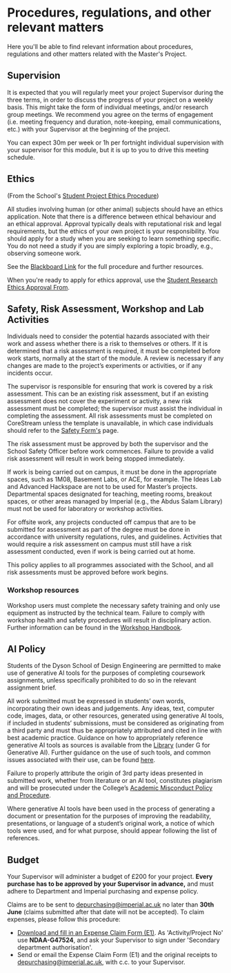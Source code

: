 # Procedures, regulations, and other relevant matters
<style>@import url("../handbook.css");</style>

Here you'll be able to find relevant information about procedures, regulations and other matters related with the Master's Project.

## Supervision
It is expected that you will regularly meet your project Supervisor during the three terms, in order to discuss the progress of your project on a weekly basis.
This might take the form of individual meetings, and/or research group meetings.
We recommend you agree on the terms of engagement (i.e. meeting frequency and duration, note-keeping, email communications, etc.) with your Supervisor at the beginning of the project.

You can expect 30m per week or 1h per fortnight individual supervision with your supervisor for this module, but it is up to you to drive this meeting schedule.

## Ethics
(From the School's [Student Project Ethics Procedure](https://bb.imperial.ac.uk/webapps/blackboard/content/listContentEditable.jsp?content_id=_904568_1&course_id=_7973_1&mode=reset))

All studies involving human (or other animal) subjects should have an ethics application.
Note that there is a difference between ethical behaviour and an ethical approval.
Approval typically deals with reputational risk and legal requirements,
but the ethics of your own project is your responsibility.
You should apply for a study when you are seeking to learn something specific.
You do not need a study if you are simply exploring a topic broadly, e.g., observing someone work.

See the
[Blackboard Link](https://bb.imperial.ac.uk/webapps/blackboard/content/listContentEditable.jsp?content_id=_904568_1&course_id=_7973_1&mode=reset)
for the full procedure and further resources.

When you're ready to apply for ethics approval, use the
[Student Research Ethics Approval From](https://imperiallondon.sharepoint.com/sites/foe/designeng/EthicsApproval/SitePages/Home.aspx).

## Safety, Risk Assessment, Workshop and Lab Activities
Individuals need to consider the potential hazards associated with their work and assess whether there is a risk to themselves or others.
If it is determined that a risk assessment is required,
it must be completed before work starts,
normally at the start of the module.
A review is necessary if any changes are made to the project’s experiments or activities,
or if any incidents occur.

The supervisor is responsible for ensuring that work is covered by a risk assessment.
This can be an existing risk assessment, but if an existing assessment does not cover the experiment or activity,
a new risk assessment must be completed; the supervisor must assist the individual in completing the assessment. All risk assessments must be completed on CoreStream unless the template is unavailable,
in which case individuals should refer to the
[Safety Form's](https://www.imperial.ac.uk/admin-services/safety/forms/) page.

The risk assessment must be approved by both the supervisor and the School Safety Officer before work commences.
Failure to provide a valid risk assessment will result in work being stopped immediately.

If work is being carried out on campus, it must be done in the appropriate spaces,
such as 1M08, Basement Labs, or ACE, for example.
The Ideas Lab and Advanced Hackspace are not to be used for Master’s projects.
Departmental spaces designated for teaching, meeting rooms, breakout spaces,
or other areas managed by Imperial (e.g., the Abdus Salam Library)
must not be used for laboratory or workshop activities.

For offsite work, any projects conducted off campus that are to be submitted for assessment as part of the degree must be done in accordance with university regulations, rules, and guidelines.
Activities that would require a risk assessment on campus must still have a risk assessment conducted, even if work is being carried out at home.

This policy applies to all programmes associated with the School, and all risk assessments must be approved before work begins.

### Workshop resources
Workshop users must complete the necessary safety training and only use equipment as instructed by the technical team.
Failure to comply with workshop health and safety procedures will result in disciplinary action.
Further information can be found in the
[Workshop Handbook](https://imperiallondon.sharepoint.com/sites/foe/designeng/Safety/_layouts/15/guestaccess.aspx?e=nCOuWM&share=EaEU7BwhLNNOijR_d1hi5QcBlWbYVYij1wJiQdcA8cUvGg).

## AI Policy
Students of the Dyson School of Design Engineering are permitted to make use of generative AI tools for the purposes of completing coursework assignments,
unless specifically prohibited to do so in the relevant assignment brief.

All work submitted must be expressed in students’ own words, incorporating their own ideas and judgements.
Any ideas, text, computer code, images, data, or other resources, generated using generative AI tools,
if included in students’ submissions, must be considered as originating from a third party and must thus be appropriately attributed and cited in line with best academic practice.
Guidance on how to appropriately reference generative AI tools as sources is available from the
[Library](https://www.imperial.ac.uk/admin-services/library/learning-support/reference-management/vancouver-style/your-reference-list/) (under G for Generative AI).
Further guidance on the use of such tools, and common issues associated with their use, can be found
[here](https://www.imperial.ac.uk/admin-services/library/learning-support/generative-ai-guidance/).

Failure to properly attribute the origin of 3rd party ideas presented in submitted work, whether from literature or an AI tool,
constitutes plagiarism and will be prosecuted under the College’s
[Academic Misconduct Policy and Procedure](https://www.imperial.ac.uk/media/imperial-college/administration-and-support-services/registry/academic-governance/public/academic-policy/academic-integrity/Academic-Misconduct-Policy-and-Procedure-v1.3-15.03.23.pdf).

Where generative AI tools have been used in the process of generating a document or presentation for the purposes of improving the readability, presentations,
or language of a student’s original work, a notice of which tools were used, and for what purpose, should appear following the list of references.

## Budget
Your Supervisor will administer a budget of £200 for your project.
**Every purchase has to be approved by your Supervisor in advance,**
and must adhere to Department and Imperial purchasing and expense policy.

Claims are to be sent to
[depurchasing@imperial.ac.uk](depurchasing@imperial.ac.uk)
no later than **30th June** (claims submitted after that date will not be accepted).
To claim expenses, please follow this procedure:
* [Download and fill in an Expense Claim Form (E1)](https://www.imperial.ac.uk/finance/financial-services/expenses/). As 'Activity/Project No' use **NDAA-G47524**, and ask your Supervisor to sign under 'Secondary department authorisation'.
* Send or email the Expense Claim Form (E1) and the original receipts to [depurchasing@imperial.ac.uk](depurchasing@imperial.ac.uk), with c.c. to your Supervisor.
